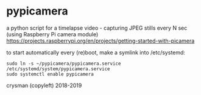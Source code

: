 # pypicamera
a python script for a timelapse video - capturing JPEG stills every N sec
(using Raspberry Pi camera module) https://projects.raspberrypi.org/en/projects/getting-started-with-picamera

to start automatically every (re)boot, make a symlink into /etc/systemd:

    sudo ln -s ~/pypicamera/pypicamera.service /etc/systemd/system/pypicamera.service
    sudo systemctl enable pypicamera

crysman (copyleft) 2018-2019
